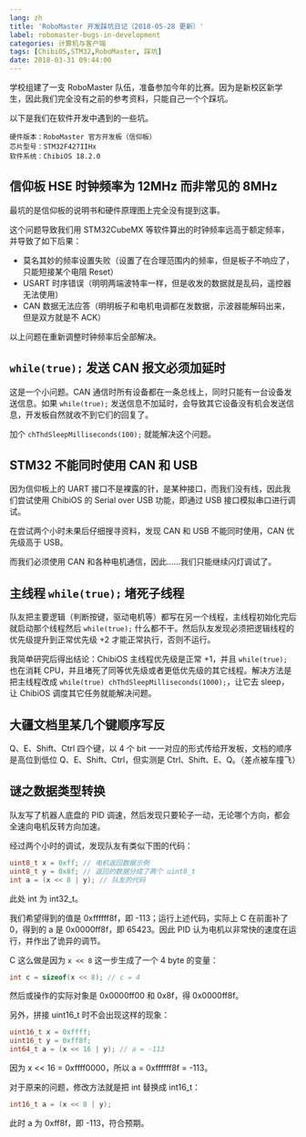 ```yaml
---
lang: zh
title: 'RoboMaster 开发踩坑日记（2018-05-28 更新）'
label: robomaster-bugs-in-development
categories: 计算机与客户端
tags: [ChibiOS,STM32,RoboMaster, 踩坑]
date: 2018-03-31 09:44:00
---
```

学校组建了一支 RoboMaster 队伍，准备参加今年的比赛。因为是新校区新学生，因此我们完全没有之前的参考资料，只能自己一个个踩坑。

以下是我们在软件开发中遇到的一些坑。

    硬件版本：RoboMaster 官方开发板（信仰板）
    芯片型号：STM32F427IIHx
    软件系统：ChibiOS 18.2.0

信仰板 HSE 时钟频率为 12MHz 而非常见的 8MHz
------------------------------

最坑的是信仰板的说明书和硬件原理图上完全没有提到这事。

这个问题导致我们用 STM32CubeMX 等软件算出的时钟频率远高于额定频率，并导致了如下后果：

- 莫名其妙的频率设置失败（设置了在合理范围内的频率，但是板子不响应了，只能短接某个电阻 Reset）
- USART 时序错误（明明两端波特率一样，但是收发的数据就是乱码，遥控器无法使用）
- CAN 数据无法应答（明明板子和电机电调都在发数据，示波器能解码出来，但是双方就是不 ACK）

以上问题在重新调整时钟频率后全部解决。

`while(true);` 发送 CAN 报文必须加延时
--------------------------

这是一个小问题。CAN 通信时所有设备都在一条总线上，同时只能有一台设备发送信息。如果 `while(true);` 发送信息不加延时，会导致其它设备没有机会发送信息，开发板自然就收不到它们的回复了。

加个 `chThdSleepMilliseconds(100);` 就能解决这个问题。

STM32 不能同时使用 CAN 和 USB
----------------------

因为信仰板上的 UART 接口不是裸露的针，是某种接口，而我们没有线，因此我们尝试使用 ChibiOS 的 Serial over USB 功能，即通过 USB 接口模拟串口进行调试。

在尝试两个小时未果后仔细搜寻资料，发现 CAN 和 USB 不能同时使用，CAN 优先级高于 USB。

而我们必须使用 CAN 和各种电机通信，因此……我们只能继续闪灯调试了。

主线程 `while(true);` 堵死子线程
--------------------------

队友把主要逻辑（判断按键，驱动电机等）都写在另一个线程，主线程初始化完后就启动那个线程然后 `while(true);` 什么都不干。然后队友发现必须把逻辑线程的优先级提升到正常优先级 +2 才能正常执行，否则不运行。

我简单研究后得出结论：ChibiOS 主线程优先级是正常 +1，并且 `while(true);` 也在消耗 CPU，并且堵死了同等优先级或者更低优先级的其它线程。解决方法是把主线程改成 `while(true) chThdSleepMilliseconds(1000);`，让它去 sleep，让 ChibiOS 调度其它任务就能解决问题。

大疆文档里某几个键顺序写反
----------------------

Q、E、Shift、Ctrl 四个键，以 4 个 bit 一一对应的形式传给开发板，文档的顺序是高位到低位 Q、E、Shift、Ctrl，但实测是 Ctrl、Shift、E、Q。（差点被车撞飞）

谜之数据类型转换
-------------

队友写了机器人底盘的 PID 调速，然后发现只要轮子一动，无论哪个方向，都会全速向电机反转方向加速。

经过两个小时的调试，发现队友有类似下图的代码：

```c
uint8_t x = 0xff; // 电机返回数据示例
uint8_t y = 0x8f; // 返回的数据分成了两个 uint8_t
int a = (x << 8 | y); // 队友的代码
```

此处 int 为 int32_t。

我们希望得到的值是 0xffffff8f，即 -113；运行上述代码，实际上 C 在前面补了 0，得到的 a 是 0x0000ff8f，即 65423。因此 PID 认为电机以非常快的速度在运行，并作出了诡异的调节。

C 这么做是因为 `x << 8` 这一步生成了一个 4 byte 的变量：

```c
int c = sizeof(x << 8); // c = 4
```

然后或操作的实际对象是 0x0000ff00 和 0x8f，得 0x0000ff8f。

另外，拼接 uint16_t 时不会出现这样的现象：

```c
uint16_t x = 0xffff;
uint16_t y = 0xff8f;
int64_t a = (x << 16 | y); // a = -113
```

因为 x << 16 = 0xffff0000，所以 a = 0xffffff8f = -113。

对于原来的问题，修改方法就是把 int 替换成 int16_t：

```c
int16_t a = (x << 8 | y);
```

此时 a 为 0xff8f，即 -113，符合预期。

